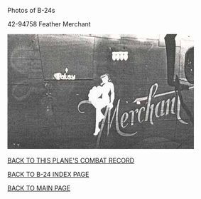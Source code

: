 
Photos of B-24s






 




42-94758 Feather Merchant  
  

![](42-94758.jpg)  
  

[BACK TO THIS PLANE'S COMBAT RECORD](../b24s/42-94758.md)  

[BACK TO B-24 INDEX PAGE](../000b24s.md)  

[BACK TO MAIN PAGE](../index.md)


